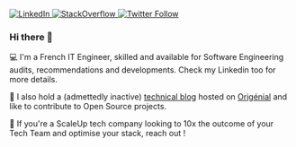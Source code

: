 <p>
  <a href="https://linkedin.com/in/lyderic-dutillieux">
    <img src="https://img.shields.io/badge/-Linkedin-0077B5?logo=linkedin" alt="LinkedIn">
  </a>
  <a href="https://stackoverflow.com/users/13410144/">
    <img src="https://img.shields.io/badge/-StackOverflow-F48023?logo=stackoverflow&logoColor=white" alt="StackOverflow">
  </a>
  <a href="https://twitter.com/lyderichti59">
    <img alt="Twitter Follow" src="https://img.shields.io/twitter/follow/lyderichti59">
  </a>
</p>
  
### Hi there 👋

💻 I'm a French IT Engineer, skilled and available for Software Engineering audits, recommendations and developments. Check my Linkedin too for more details. 

📖 I also hold a (admettedly inactive) [technical blog](https://lyderic.origenial.fr) hosted on [Origénial](https://www.origenial.fr) and like to contribute to Open Source projects.

🚀 If you're a ScaleUp tech company looking to 10x the outcome of your Tech Team and optimise your stack, reach out !

